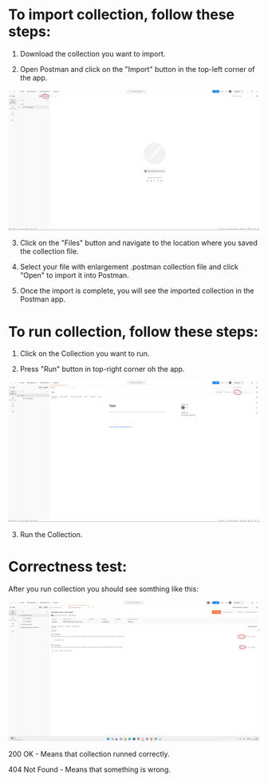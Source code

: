 # To import collection, follow these steps:​

1. Download the collection you want to import.​

2. Open Postman and click on the "Import" button in the top-left corner of the app.​

![pic1](images/import-collection.png)

3. Click on the "Files" button and navigate to the location where you saved the collection file.​

4. Select your file with enlargement .postman collection file and click "Open" to import it into Postman.​

5. Once the import is complete, you will see the imported collection in the Postman app.​

# To run collection, follow these steps:

1. Click on the Collection you want to run.​

2. Press "Run" button in top-right corner oh the app.​​

![pic2](images/run-collection.png)

3. Run the Collection.​

# Correctness test:

After you run collection you should see somthing like this:

![pic3](images/run-status.png)

200 OK - Means that collection runned correctly.

404 Not Found - Means that something is wrong.

